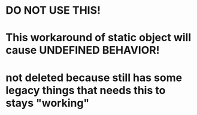# DO NOT USE THIS!
# This workaround of static object will cause UNDEFINED BEHAVIOR!

# not deleted because still has some legacy things that needs this to stays "working"
